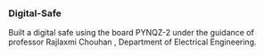 ### Digital-Safe
Built a digital safe using the board PYNQZ-2 under the guidance of professor Rajlaxmi Chouhan , Department of Electrical Engineering.
